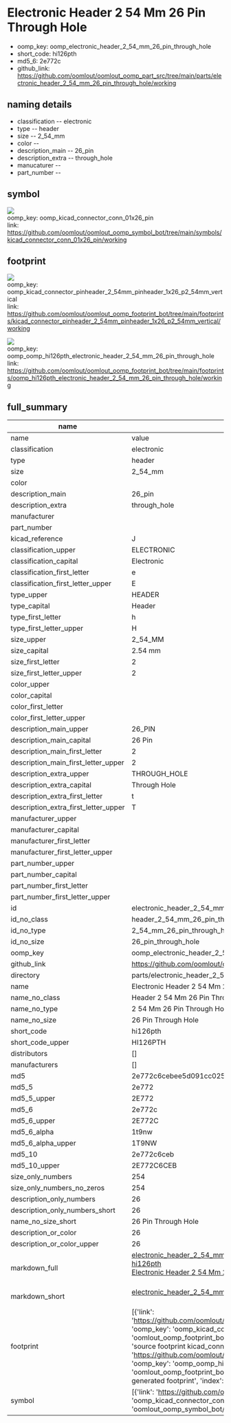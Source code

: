 # Electronic Header 2 54 Mm 26 Pin Through Hole

  
* oomp_key: oomp_electronic_header_2_54_mm_26_pin_through_hole 
* short_code: hi126pth
* md5_6: 2e772c  
* github_link: https://github.com/oomlout/oomlout_oomp_part_src/tree/main/parts/electronic_header_2_54_mm_26_pin_through_hole/working  
## naming details
* classification -- electronic
* type -- header
* size -- 2_54_mm
* color -- 
* description_main -- 26_pin
* description_extra -- through_hole
* manucaturer -- 
* part_number -- 



## symbol

![](symbol/{index}/working/working_600.png)  
oomp_key: oomp_kicad_connector_conn_01x26_pin  
link: https://github.com/oomlout/oomlout_oomp_symbol_bot/tree/main/symbols/kicad_connector_conn_01x26_pin/working  

## footprint

![](footprint/{index}/working/working_600.png)  
oomp_key: oomp_kicad_connector_pinheader_2_54mm_pinheader_1x26_p2_54mm_vertical  
link: https://github.com/oomlout/oomlout_oomp_footprint_bot/tree/main/footprints/kicad_connector_pinheader_2_54mm_pinheader_1x26_p2_54mm_vertical/working  

![](footprint/{index}/working/working_600.png)  
oomp_key: oomp_oomp_hi126pth_electronic_header_2_54_mm_26_pin_through_hole  
link: https://github.com/oomlout/oomlout_oomp_footprint_bot/tree/main/footprints/oomp_hi126pth_electronic_header_2_54_mm_26_pin_through_hole/working  

## full_summary
| name | value | 
| --- | --- | 
| name | value | 
| classification | electronic | 
| type | header | 
| size | 2_54_mm | 
| color |  | 
| description_main | 26_pin | 
| description_extra | through_hole | 
| manufacturer |  | 
| part_number |  | 
| kicad_reference | J | 
| classification_upper | ELECTRONIC | 
| classification_capital | Electronic | 
| classification_first_letter | e | 
| classification_first_letter_upper | E | 
| type_upper | HEADER | 
| type_capital | Header | 
| type_first_letter | h | 
| type_first_letter_upper | H | 
| size_upper | 2_54_MM | 
| size_capital | 2.54 mm | 
| size_first_letter | 2 | 
| size_first_letter_upper | 2 | 
| color_upper |  | 
| color_capital |  | 
| color_first_letter |  | 
| color_first_letter_upper |  | 
| description_main_upper | 26_PIN | 
| description_main_capital | 26 Pin | 
| description_main_first_letter | 2 | 
| description_main_first_letter_upper | 2 | 
| description_extra_upper | THROUGH_HOLE | 
| description_extra_capital | Through Hole | 
| description_extra_first_letter | t | 
| description_extra_first_letter_upper | T | 
| manufacturer_upper |  | 
| manufacturer_capital |  | 
| manufacturer_first_letter |  | 
| manufacturer_first_letter_upper |  | 
| part_number_upper |  | 
| part_number_capital |  | 
| part_number_first_letter |  | 
| part_number_first_letter_upper |  | 
| id | electronic_header_2_54_mm_26_pin_through_hole | 
| id_no_class | header_2_54_mm_26_pin_through_hole | 
| id_no_type | 2_54_mm_26_pin_through_hole | 
| id_no_size | 26_pin_through_hole | 
| oomp_key | oomp_electronic_header_2_54_mm_26_pin_through_hole | 
| github_link | https://github.com/oomlout/oomlout_oomp_part_src/tree/main/parts/electronic_header_2_54_mm_26_pin_through_hole/working | 
| directory | parts/electronic_header_2_54_mm_26_pin_through_hole | 
| name | Electronic Header 2 54 Mm 26 Pin Through Hole | 
| name_no_class | Header 2 54 Mm 26 Pin Through Hole | 
| name_no_type | 2 54 Mm 26 Pin Through Hole | 
| name_no_size | 26 Pin Through Hole | 
| short_code | hi126pth | 
| short_code_upper | HI126PTH | 
| distributors | [] | 
| manufacturers | [] | 
| md5 | 2e772c6cebee5d091cc025949659beb1 | 
| md5_5 | 2e772 | 
| md5_5_upper | 2E772 | 
| md5_6 | 2e772c | 
| md5_6_upper | 2E772C | 
| md5_6_alpha | 1t9nw | 
| md5_6_alpha_upper | 1T9NW | 
| md5_10 | 2e772c6ceb | 
| md5_10_upper | 2E772C6CEB | 
| size_only_numbers | 254 | 
| size_only_numbers_no_zeros | 254 | 
| description_only_numbers | 26 | 
| description_only_numbers_short | 26 | 
| name_no_size_short | 26 Pin Through Hole | 
| description_or_color | 26 | 
| description_or_color_upper | 26 | 
| markdown_full | [electronic_header_2_54_mm_26_pin_through_hole](https://github.com/oomlout/oomlout_oomp_part_src/tree/main/parts/electronic_header_2_54_mm_26_pin_through_hole/working)<br>[hi126pth](https://github.com/oomlout/oomlout_oomp_part_src/tree/main/parts/electronic_header_2_54_mm_26_pin_through_hole/working)<br>[Electronic Header 2 54 Mm 26 Pin Through Hole](https://github.com/oomlout/oomlout_oomp_part_src/tree/main/parts/electronic_header_2_54_mm_26_pin_through_hole/working)<br><br> | 
| markdown_short | [electronic_header_2_54_mm_26_pin_through_hole](https://github.com/oomlout/oomlout_oomp_part_src/tree/main/parts/electronic_header_2_54_mm_26_pin_through_hole/working)<br><br> | 
| footprint | [{'link': 'https://github.com/oomlout/oomlout_oomp_footprint_bot/tree/main/foootprntss/kicad_connector_pinheader_2_54mm_pinheader_1x26_p2_54mm_vertical', 'oomp_key': 'oomp_kicad_connector_pinheader_2_54mm_pinheader_1x26_p2_54mm_vertical', 'directory': 'oomlout_oomp_footprint_bot/footprints/kicad_connector_pinheader_2_54mm_pinheader_1x26_p2_54mm_vertical//working/working.kicad_mod', 'note': 'source footprint kicad_connector_pinheader_2_54mm_pinheader_1x26_p2_54mm_vertical', 'index': 0}, {'link': 'https://github.com/oomlout/oomlout_oomp_footprint_bot/tree/main/foootprntss/oomp_hi126pth_electronic_header_2_54_mm_26_pin_through_hole', 'oomp_key': 'oomp_oomp_hi126pth_electronic_header_2_54_mm_26_pin_through_hole', 'directory': 'oomlout_oomp_footprint_bot/footprints/oomp_hi126pth_electronic_header_2_54_mm_26_pin_through_hole//working/working.kicad_mod', 'note': 'oomp generated footprint', 'index': 1}] | 
| symbol | [{'link': 'https://github.com/oomlout/oomlout_oomp_symbol_bot/tree/main/symbols/kicad_connector_conn_01x26_pin', 'oomp_key': 'oomp_kicad_connector_conn_01x26_pin', 'directory': 'oomlout_oomp_symbol_bot/symbols/kicad_connector_conn_01x26_pin//working/working.kicad_sym', 'index': 0}] | 
